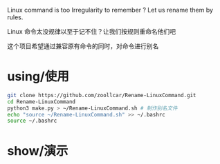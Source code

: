 Linux command is too Irregularity to remember ? Let us rename them by rules.

Linux 命令太没规律以至于记不住？让我们按规则重命名他们吧

这个项目希望通过兼容原有命令的同时，对命令进行别名


# using/使用
```bash
git clone https://github.com/zoollcar/Rename-LinuxCommand.git
cd Rename-LinuxCommand
python3 make.py > ~/Rename-LinuxCommand.sh # 制作别名文件
echo "source ~/Rename-LinuxCommand.sh" >> ~/.bashrc
source ~/.bashrc
```

# show/演示
